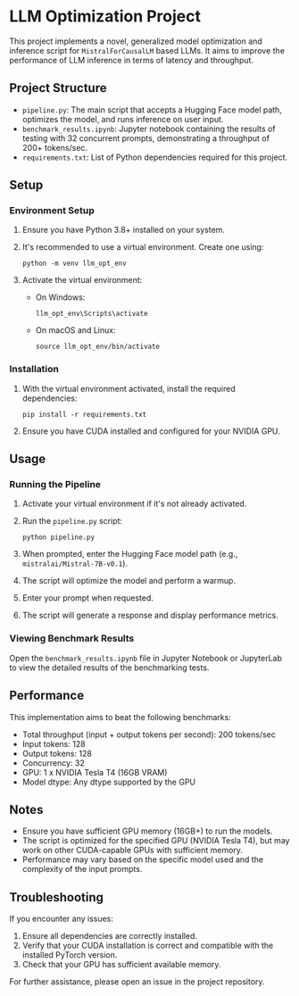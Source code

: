 # LLM Optimization Project

This project implements a novel, generalized model optimization and inference script for `MistralForCausalLM` based LLMs. It aims to improve the performance of LLM inference in terms of latency and throughput.

## Project Structure

- `pipeline.py`: The main script that accepts a Hugging Face model path, optimizes the model, and runs inference on user input.
- `benchmark_results.ipynb`: Jupyter notebook containing the results of testing with 32 concurrent prompts, demonstrating a throughput of 200+ tokens/sec.
- `requirements.txt`: List of Python dependencies required for this project.

## Setup

### Environment Setup

1. Ensure you have Python 3.8+ installed on your system.
2. It's recommended to use a virtual environment. Create one using:

   ```
   python -m venv llm_opt_env
   ```

3. Activate the virtual environment:
   - On Windows:
     ```
     llm_opt_env\Scripts\activate
     ```
   - On macOS and Linux:
     ```
     source llm_opt_env/bin/activate
     ```

### Installation

1. With the virtual environment activated, install the required dependencies:

   ```
   pip install -r requirements.txt
   ```

2. Ensure you have CUDA installed and configured for your NVIDIA GPU.

## Usage

### Running the Pipeline

1. Activate your virtual environment if it's not already activated.

2. Run the `pipeline.py` script:

   ```
   python pipeline.py
   ```

3. When prompted, enter the Hugging Face model path (e.g., `mistralai/Mistral-7B-v0.1`).

4. The script will optimize the model and perform a warmup.

5. Enter your prompt when requested.

6. The script will generate a response and display performance metrics.

### Viewing Benchmark Results

Open the `benchmark_results.ipynb` file in Jupyter Notebook or JupyterLab to view the detailed results of the benchmarking tests.

## Performance

This implementation aims to beat the following benchmarks:

- Total throughput (input + output tokens per second): 200 tokens/sec
- Input tokens: 128
- Output tokens: 128
- Concurrency: 32
- GPU: 1 x NVIDIA Tesla T4 (16GB VRAM)
- Model dtype: Any dtype supported by the GPU

## Notes

- Ensure you have sufficient GPU memory (16GB+) to run the models.
- The script is optimized for the specified GPU (NVIDIA Tesla T4), but may work on other CUDA-capable GPUs with sufficient memory.
- Performance may vary based on the specific model used and the complexity of the input prompts.

## Troubleshooting

If you encounter any issues:

1. Ensure all dependencies are correctly installed.
2. Verify that your CUDA installation is correct and compatible with the installed PyTorch version.
3. Check that your GPU has sufficient available memory.

For further assistance, please open an issue in the project repository.
